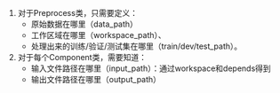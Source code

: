 1. 对于Preprocess类，只需要定义：
    - 原始数据在哪里（data_path）
    - 工作区域在哪里（workspace_path）、
    - 处理出来的训练/验证/测试集在哪里（train/dev/test_path）。
2. 对于每个Component类，需要知道：
    - 输入文件路径在哪里（input_path）：通过workspace和depends得到
    - 输出文件路径在哪里（output_path）